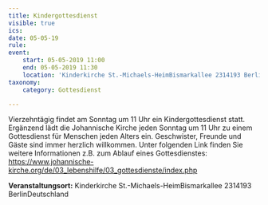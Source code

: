 ```yaml
---
title: Kindergottesdienst
visible: true
ics: 
date: 05-05-19
rule: 
event:
	start: 05-05-2019 11:00
	end: 05-05-2019 11:30
	location: 'Kinderkirche St.-Michaels-HeimBismarkallee 2314193 BerlinDeutschland'
taxonomy:
	category: Gottesdienst

---
```

Vierzehntägig findet am Sonntag um 11 Uhr ein Kindergottesdienst statt. Ergänzend lädt die Johannische Kirche jeden Sonntag um 11 Uhr zu einem Gottesdienst für Menschen jeden Alters ein. Geschwister, Freunde und Gäste sind immer herzlich willkommen. Unter folgenden Link finden Sie weitere Informationen z.B. zum Ablauf eines Gottesdienstes: https://www.johannische-kirche.org/de/03_lebenshilfe/03_gottesdienste/index.php


**Veranstaltungsort:** Kinderkirche St.-Michaels-HeimBismarkallee 2314193 BerlinDeutschland

